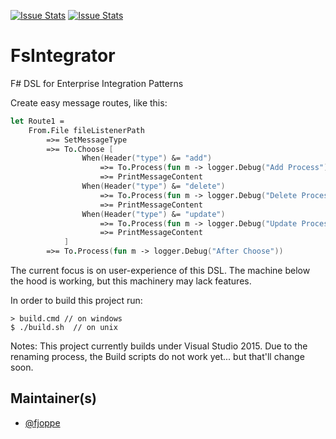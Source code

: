 [![Issue Stats](http://issuestats.com/github/fjoppe/FsIntegrator/badge/issue)](http://github.com/fjoppe/FsIntegrator)
[![Issue Stats](http://issuestats.com/github/fjoppe/FsIntegrator/badge/pr)](http://github.com/fjoppe/FsIntegrator)

# FsIntegrator
F# DSL for Enterprise Integration Patterns

Create easy message routes, like this:

```fsharp
let Route1 = 
    From.File fileListenerPath 
        =>= SetMessageType
        =>= To.Choose [
                When(Header("type") &= "add")
                    =>= To.Process(fun m -> logger.Debug("Add Process"))
                    =>= PrintMessageContent
                When(Header("type") &= "delete") 
                    =>= To.Process(fun m -> logger.Debug("Delete Process"))
                    =>= PrintMessageContent
                When(Header("type") &= "update") 
                    =>= To.Process(fun m -> logger.Debug("Update Process"))
                    =>= PrintMessageContent
            ]
        =>= To.Process(fun m -> logger.Debug("After Choose"))
```

The current focus is on user-experience of this DSL. The machine below the hood is working, but this machinery may lack features. 


In order to build this project run: 

    > build.cmd // on windows    
    $ ./build.sh  // on unix

Notes:
This project currently builds under Visual Studio 2015. Due to the renaming process, the Build scripts do not work yet... but that'll change soon.

## Maintainer(s)

- [@fjoppe](https://github.com/fjoppe)

